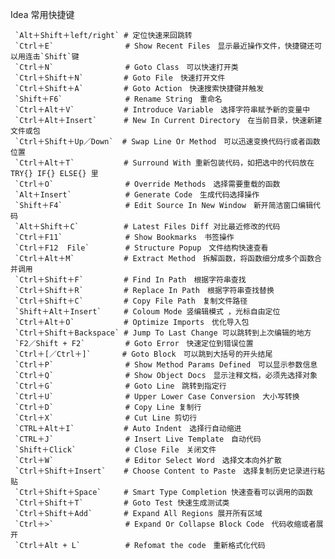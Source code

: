 Idea 常用快捷键

     `Alt＋Shift＋left/right` # 定位快速来回跳转
     `Ctrl＋E`                # Show Recent Files　显示最近操作文件，快捷键还可以用连击`Shift`键
     `Ctrl＋N`                # Goto Class　可以快速打开类
     `Ctrl＋Shift＋N`         # Goto File　快速打开文件
     `Ctrl＋Shift＋A`         # Goto Action　快速搜索快捷键并触发
     `Shift＋F6`              # Rename String　重命名
     `Ctrl＋Alt＋V`           # Introduce Variable　选择字符串赋予新的变量中
     `Ctrl＋Alt＋Insert`      # New In Current Directory　在当前目录，快速新建文件或包
     `Ctrl＋Shift＋Up／Down`  # Swap Line Or Method　可以迅速变换代码行或者函数位置
     `Ctrl＋Alt＋T`           # Surround With 重新包装代码，如把选中的代码放在 TRY{} IF{} ELSE{} 里
     `Ctrl＋O`                # Override Methods　选择需要重载的函数
     `Alt＋Insert`            # Generate Code　生成代码选择操作
     `Shift＋F4`              # Edit Source In New Window　新开简洁窗口编辑代码
     `Alt＋Shift＋C`          # Latest Files Diff 对比最近修改的代码
     `Ctrl＋F11`              # Show Bookmarks　书签操作
     `Ctrl＋F12  File`        # Structure Popup　文件结构快速查看
     `Ctrl＋Alt＋M`           # Extract Method　拆解函数，将函数细分成多个函数合并调用
     `Ctrl＋Shift＋F`         # Find In Path　根据字符串查找
     `Ctrl＋Shift＋R`         # Replace In Path　根据字符串查找替换
     `Ctrl＋Shift＋C`         # Copy File Path　复制文件路径
     `Shift＋Alt＋Insert`     # Coloum Mode 竖编辑模式 ，光标自由定位
     `Ctrl＋Alt＋O`           # Optimize Imports　优化导入包
     `Ctrl＋Shift＋Backspace` # Jump To Last Change 可以跳转到上次编辑的地方
     `F2／Shift + F2`         # Goto Error　快速定位到错误位置
     `Ctrl＋[／Ctrl＋]`       # Goto Block　可以跳到大括号的开头结尾
     `Ctrl＋P`                # Show Method Params Defined　可以显示参数信息
     `Ctrl＋Q`                # Show Object Docs　显示注释文档，必须先选择对象
     `Ctrl＋G`                # Goto Line　跳转到指定行
     `Ctrl＋U`                # Upper Lower Case Conversion　大小写转换
     `Ctrl＋D`                # Copy Line 复制行
     `Ctrl＋X`                # Cut Line 剪切行
     `CTRL＋Alt＋I`           # Auto Indent　选择行自动缩进
     `CTRL＋J`                # Insert Live Template　自动代码
     `Shift＋Click`           # Close File　关闭文件
     `Ctrl＋W`                # Editor Select Word　选择文本向外扩散
     `Ctrl＋Shift＋Insert`    # Choose Content to Paste　选择复制历史记录进行粘贴
     `Ctrl＋Shift＋Space`     # Smart Type Completion 快速查看可以调用的函数
     `Ctrl＋Shift＋T`         # Goto Test 快速生成测试类
     `Ctrl＋Shift＋Add`       # Expand All Regions 展开所有区域
     `Ctrl＋>`                # Expand Or Collapse Block Code　代码收缩或者展开
     `Ctrl＋Alt + L`          # Refomat the code　重新格式化代码
